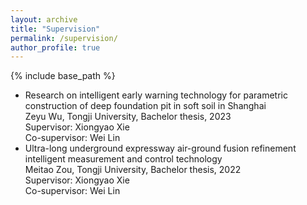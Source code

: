 ```yaml
---
layout: archive
title: "Supervision"
permalink: /supervision/
author_profile: true
---
```


{% include base_path %}


* Research on intelligent early warning technology for parametric construction of deep foundation pit in soft soil in Shanghai  
  Zeyu Wu, Tongji University, Bachelor thesis, 2023  
  Supervisor: Xiongyao Xie  
  Co-supervisor: Wei Lin
* Ultra-long underground expressway air-ground fusion refinement intelligent measurement and control technology  
  Meitao Zou, Tongji University, Bachelor thesis, 2022  
  Supervisor: Xiongyao Xie  
  Co-supervisor: Wei Lin
